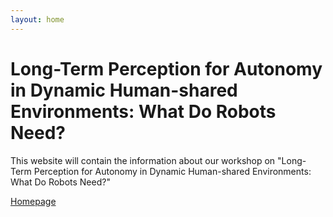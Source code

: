 ```yaml
---
layout: home
---
```


# Long-Term Perception for Autonomy in Dynamic Human-shared Environments: What Do Robots Need?

This website will contain the information about our workshop on "Long-Term Perception for Autonomy in Dynamic Human-shared Environments: What Do Robots Need?"

[Homepage](./index.md)
